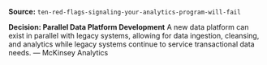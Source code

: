 **Source:** `ten-red-flags-signaling-your-analytics-program-will-fail`

**Decision: Parallel Data Platform Development**
A new data platform can exist in parallel with legacy systems, allowing for data ingestion, cleansing, and analytics while legacy systems continue to service transactional data needs. — McKinsey Analytics
